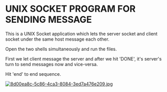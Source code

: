 # UNIX SOCKET PROGRAM FOR SENDING MESSAGE

This is a UNIX Socket application which lets the server socket and client socket under the same host message each other.

Open the two shells simultaneously and run the files.

First we let client message the server and after we hit 'DONE', it's server's turn to send messages now and vice-versa.

Hit 'end' to end sequence.


[![8d00ea8c-5c86-4ca3-8084-3ed7a476e209.jpg](https://i.postimg.cc/JnbgSwL4/8d00ea8c-5c86-4ca3-8084-3ed7a476e209.jpg)](https://postimg.cc/jwSZJF2G)
